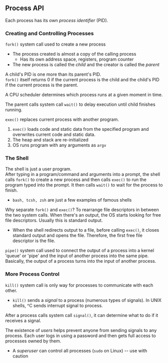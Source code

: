 ## Process API

Each process has its own *process identifier* (PID). 

### Creating and Controlling Processes

`fork()` system call used to create a new process  
- The process created is almost a copy of the calling process
	- Has its own address space, registers, program counter
- The new process is called the *child* and the creator is called the *parent*

A child's PID is one more than its parent's PID.     
`fork()` itself returns 0 if the current process is the child and the child's
PID if the current process is the parent.

A CPU scheduler determines which process runs at a given moment in time.  

The parent calls system call `wait()` to delay execution until child
finishes running.  

`exec()` replaces current process with another program.  
1. `exec()` loads code and static data from the specified program and overwrites
  current code and static data.  
2. The heap and stack are re-initialized  
3. OS runs program with any arguments as `argv`

### The Shell

The shell is just a user program.    
After typing in a program/command and arguments into a prompt, the shell calls
`fork()` to create a new process and then calls `exec()` to run the program
typed into the prompt. It then calls `wait()` to wait for the process to finish.
- `bash, tcsh, zsh` are just a few examples of famous shells

Why separate `fork()` and `exec()`? To rearrange file descriptors in between the
two system calls. When there's an output, the OS starts looking for free file
descriptors. Usually this is standard output.
- When the shell redirects output to a file, before calling `exec()`, it closes
  standard output and opens the file. Therefore, the first free file descriptor
  is the file. 

`pipe()` system call used to connect the output of a process into a kernel
'queue' or 'pipe' and the input of another process into the same pipe.
Basically, the output of a process turns into the input of another process.

### More Process Control

`kill()` system call is only way for processes to communicate with each other.  
- `kill()` sends a *signal* to a process (numerous types of signals). In UNIX
  shells, ^C sends interrupt signal to process.

After a process calls system call `signal()`, it can determine what to do if it
receives a signal. 

The existence of *users* helps prevent anyone from sending signals to any
process. Each user logs in using a password and then gets full access to
processes owned by them.
- A *superuser* can control all processes (`sudo` on Linux) -- use with caution
